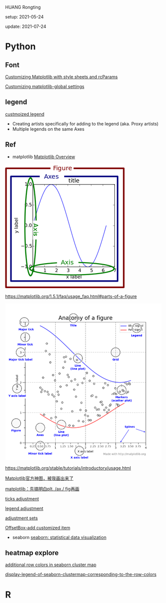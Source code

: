 HUANG Rongting
 
setup: 2021-05-24
 
update: 2021-07-24

# Python
## Font
[Customizing Matplotlib with style sheets and rcParams](https://matplotlib.org/stable/tutorials/introductory/customizing.html)

[Customizing matplotlib-global settings](https://blog.csdn.net/cdqn10086/article/details/77888660)

## legend
[custmoized legend](https://matplotlib.org/3.2.1/tutorials/intermediate/legend_guide.html)

- Creating artists specifically for adding to the legend (aka. Proxy artists)
- Multiple legends on the same Axes



## Ref

- matplotlib
[Matplotlib Overview](https://matplotlib.org/stable/contents.html)

![fig_map-parts-of-a-figure](./figs/fig_map.png)

https://matplotlib.org/1.5.1/faq/usage_faq.html#parts-of-a-figure

![parts-of-a-figure-matplotlib](./figs/parts-of-a-figure.png)

https://matplotlib.org/stable/tutorials/introductory/usage.html

[Matplotlib官方神图，被我画出来了](https://zhuanlan.zhihu.com/p/345046797)

[matplotlib：先搞明白plt. /ax./ fig再画](https://zhuanlan.zhihu.com/p/93423829)

[ticks adjustment](https://mp.weixin.qq.com/s/bI9UsY0-qynvrQSYy7O30A)

[legend adjustment](https://mp.weixin.qq.com/s?__biz=MzkxMzE0MjUzNQ==&mid=2247483933&idx=2&sn=b251c9ddb5a35509d61fb26d52a17b2e&chksm=c1036475f674ed63ca546b8fdf5c69bc038cb995e0ad577f68422e0b1c9d67e8b17868ff2612&scene=178&cur_album_id=1696475684874813449#rd)

[adjustment sets](https://mp.weixin.qq.com/mp/appmsgalbum?__biz=MzkxMzE0MjUzNQ==&action=getalbum&album_id=1696475684874813449&scene=173&from_msgid=2247483933&from_itemidx=2&count=3&nolastread=1#wechat_redirect)


[OffsetBox-add customized item](https://mp.weixin.qq.com/s?__biz=MzkxMzE0MjUzNQ==&mid=2247486436&idx=1&sn=468ba401c22949c73f2ecb0877487929&chksm=c1036d8cf674e49a3b2c47401f2037d691915eee4023167b9ff787c7d99370f45538a1e69080&scene=178&cur_album_id=1690409955863887876#rd)


- seaborn
[seaborn: statistical data visualization](https://seaborn.pydata.org/#)


## heatmap explore
[additional row colors in seaborn cluster map](https://stackoverflow.com/questions/48173798/additional-row-colors-in-seaborn-cluster-map)

[display-legend-of-seaborn-clustermap-corresponding-to-the-row-colors](https://stackoverflow.com/questions/62473426/display-legend-of-seaborn-clustermap-corresponding-to-the-row-colors)

# R
## 
